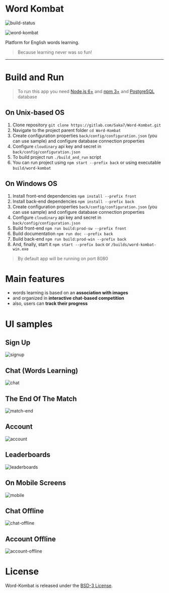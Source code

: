 # Word Kombat
![build-status](https://api.travis-ci.org/Saka7/word-kombat.svg?branch=master)

![word-kombat](https://github.com/Saka7/word-kombat/blob/master/front/src/assets/images/icons/icon-152x152.png)

Platform for English words learning.
> Because learning never was so fun!

------

# Build and Run

> To run this app you need [Node.js 6+](https://nodejs.org/en/) and [npm 3+](https://www.npmjs.com/) and [PostgreSQL](https://www.postgresql.org/download/) database

## On Unix-based OS

1. Clone repository `git clone https://gitlab.com/Saka7/Word-Kombat.git`
2. Navigate to the project parent folder `cd Word-Kombat`
3. Create configuration properties `back/config/configuration.json` (you can use sample) and configure database connection properties
4. Configure `cloudinary` api key and secret in `back/config/configuration.json`
5. To build project run `./build_and_run` script
6. You can run project using `npm start --prefix back` or using executable `build/word-kombat`

## On Windows OS

1. Install front-end dependencies `npm install --prefix front`
2. Install back-end dependencies `npm install --prefix back`
3. Create configuration properties `back/config/configuration.json` (you can use sample) and configure database connection properties
4. Configure `cloudinary` api key and secret in `back/config/configuration.json`
5. Build front-end `npm run build:prod-sw --prefix front`
6. Build documentation `npm run doc --prefix back`
7. Build back-end `npm run build:prod-win --prefix back`
8. And, finally, start it `npm start --prefix back` or `/builds/word-kombat-win.exe`

> By default app will be running on port 8080

# Main features
- words learning is based on an **association with images**
- and organized in **interactive chat-based competition**
- also, users can **track their progress**

# UI samples

## Sign Up
![signup](http://i.imgur.com/RXqEbhA.png)

## Chat (Words Learning)
![chat](http://i.imgur.com/1In3reU.png)

## The End Of The Match
![match-end](http://i.imgur.com/ZXVKzLJ.png)

## Account
![account](http://i.imgur.com/mwh3qaQ.png)

## Leaderboards
![leaderboards](http://i.imgur.com/ygrpOK9.png)

## On Mobile Screens
![mobile](http://i.imgur.com/LOA20zM.png)

## Chat Offline
![chat-offline](http://i.imgur.com/w5XILSw.png)

## Account Offline
![account-offline](http://i.imgur.com/bDDYqAS.png)


# License
Word-Kombat is released under the [BSD-3 License](https://opensource.org/licenses/BSD-3-Clause).

